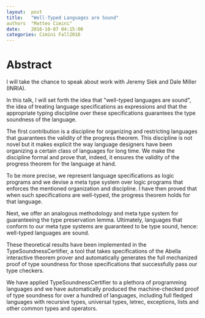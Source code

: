```yaml
--- 
layout:  post 
title:   "Well-Typed Languages are Sound"
authors  "Matteo Cimini" 
date:    2016-10-07 04:15:00 
categories: Cimini Fall2016
--- 
```


# Abstract

I will take the chance to speak about work with Jeremy Siek and Dale Miller (INRIA).

In this talk, I will set forth the idea that "well-typed languages are sound", the idea of
treating language specifications as expressions and that the appropriate
typing discipline over these specifications guarantees the type soundness of the language.

The first contribution is a discipline for organizing and
restricting languages that guarantees the validity of the progress
theorem.  This discipline is not novel but it makes explicit the way
language designers have been organizing a certain class of languages
for long time.  We make the discipline formal and prove that, indeed, it
ensures the validity of the progress theorem for the language at hand.

To be more precise, we represent language specifications as logic programs
and we devise a meta type system over logic programs that enforces the mentioned
organization and discipline. I have then proved that when such specifications
are well-typed, the progress theorem holds for that language.

Next, we offer an analogous methodology and meta type system for
guaranteeing the type preservation lemma.
Ultimately, languages that conform to our meta type systems are
guaranteed to be type sound, hence: well-typed languages are sound.

These theoretical results have been implemented in the
TypeSoundnessCertifier, a tool that takes specifications of
the Abella interactive theorem prover and automatically generates
the full mechanized proof of type soundness for those specifications
that successfully pass our type checkers.

We have applied TypeSoundnessCertifier to a plethora of programming
languages and we have automatically produced the machine-checked
proof of type soundness for over a hundred of languages,
including full fledged languages with recursive types, universal
types, letrec, exceptions, lists and other common types and operators.
